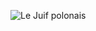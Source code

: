 ![Le Juif polonais](https://upload.wikimedia.org/wikipedia/commons/thumb/6/62/Illinois_state_coat_of_arms_%28illustrated%2C_1876%29.jpg/350px-Illinois_state_coat_of_arms_%28illustrated%2C_1876%29.jpg)